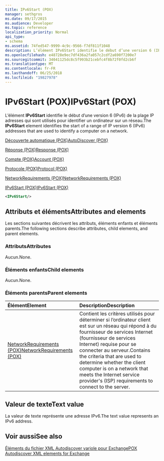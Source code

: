 ```yaml
---
title: IPv6Start (POX)
manager: sethgros
ms.date: 09/17/2015
ms.audience: Developer
ms.topic: reference
localization_priority: Normal
api_type:
- schema
ms.assetid: 74fed547-9999-4c9c-9566-f7df811f1048
description: L’élément IPv6Start identifie le début d’une version 6 (IPv6) de la plage IP adresses qui sont utilisés pour identifier un ordinateur sur un réseau.
ms.openlocfilehash: e48728e9ec7df436a2fa057c2cdf2a690f7200e7
ms.sourcegitcommit: 34041125dc8c5f993b21cebfc4f8b72f0fd2cb6f
ms.translationtype: MT
ms.contentlocale: fr-FR
ms.lasthandoff: 06/25/2018
ms.locfileid: "19827978"
---
```

# <a name="ipv6start-pox"></a><span data-ttu-id="e70db-103">IPv6Start (POX)</span><span class="sxs-lookup"><span data-stu-id="e70db-103">IPv6Start (POX)</span></span>

<span data-ttu-id="e70db-104">L’élément **IPv6Start** identifie le début d’une version 6 (IPv6) de la plage IP adresses qui sont utilisés pour identifier un ordinateur sur un réseau.</span><span class="sxs-lookup"><span data-stu-id="e70db-104">The **IPv6Start** element identifies the start of a range of IP version 6 (IPv6) addresses that are used to identify a computer on a network.</span></span> 
  
[<span data-ttu-id="e70db-105">Découverte automatique (POX)</span><span class="sxs-lookup"><span data-stu-id="e70db-105">AutoDiscover (POX)</span></span>](autodiscover-pox.md)
  
[<span data-ttu-id="e70db-106">Réponse (POX)</span><span class="sxs-lookup"><span data-stu-id="e70db-106">Response (POX)</span></span>](response-pox.md)
  
[<span data-ttu-id="e70db-107">Compte (POX)</span><span class="sxs-lookup"><span data-stu-id="e70db-107">Account (POX)</span></span>](account-pox.md)
  
[<span data-ttu-id="e70db-108">Protocole (POX)</span><span class="sxs-lookup"><span data-stu-id="e70db-108">Protocol (POX)</span></span>](protocol-pox.md)
  
[<span data-ttu-id="e70db-109">NetworkRequirements (POX)</span><span class="sxs-lookup"><span data-stu-id="e70db-109">NetworkRequirements (POX)</span></span>](networkrequirements-pox.md)
  
[<span data-ttu-id="e70db-110">IPv6Start (POX)</span><span class="sxs-lookup"><span data-stu-id="e70db-110">IPv6Start (POX)</span></span>](ipv6start-pox.md)
  
```xml
<IPv6Start/>
```

## <a name="attributes-and-elements"></a><span data-ttu-id="e70db-111">Attributs et éléments</span><span class="sxs-lookup"><span data-stu-id="e70db-111">Attributes and elements</span></span>

<span data-ttu-id="e70db-112">Les sections suivantes décrivent les attributs, éléments enfants et éléments parents.</span><span class="sxs-lookup"><span data-stu-id="e70db-112">The following sections describe attributes, child elements, and parent elements.</span></span>
  
### <a name="attributes"></a><span data-ttu-id="e70db-113">Attributs</span><span class="sxs-lookup"><span data-stu-id="e70db-113">Attributes</span></span>

<span data-ttu-id="e70db-114">Aucun.</span><span class="sxs-lookup"><span data-stu-id="e70db-114">None.</span></span>
  
### <a name="child-elements"></a><span data-ttu-id="e70db-115">Éléments enfants</span><span class="sxs-lookup"><span data-stu-id="e70db-115">Child elements</span></span>

<span data-ttu-id="e70db-116">Aucun.</span><span class="sxs-lookup"><span data-stu-id="e70db-116">None.</span></span>
  
### <a name="parent-elements"></a><span data-ttu-id="e70db-117">Éléments parents</span><span class="sxs-lookup"><span data-stu-id="e70db-117">Parent elements</span></span>

|<span data-ttu-id="e70db-118">**Élément**</span><span class="sxs-lookup"><span data-stu-id="e70db-118">**Element**</span></span>|<span data-ttu-id="e70db-119">**Description**</span><span class="sxs-lookup"><span data-stu-id="e70db-119">**Description**</span></span>|
|:-----|:-----|
|[<span data-ttu-id="e70db-120">NetworkRequirements (POX)</span><span class="sxs-lookup"><span data-stu-id="e70db-120">NetworkRequirements (POX)</span></span>](networkrequirements-pox.md) <br/> |<span data-ttu-id="e70db-121">Contient les critères utilisés pour déterminer si l’ordinateur client est sur un réseau qui répond à du fournisseur de services Internet (fournisseur de services Internet) requise pour se connecter au serveur.</span><span class="sxs-lookup"><span data-stu-id="e70db-121">Contains the criteria that are used to determine whether the client computer is on a network that meets the Internet service provider's (ISP) requirements to connect to the server.</span></span>  <br/> |
   
## <a name="text-value"></a><span data-ttu-id="e70db-122">Valeur de texte</span><span class="sxs-lookup"><span data-stu-id="e70db-122">Text value</span></span>

<span data-ttu-id="e70db-123">La valeur de texte représente une adresse IPv6.</span><span class="sxs-lookup"><span data-stu-id="e70db-123">The text value represents an IPv6 address.</span></span>
  
## <a name="see-also"></a><span data-ttu-id="e70db-124">Voir aussi</span><span class="sxs-lookup"><span data-stu-id="e70db-124">See also</span></span>



[<span data-ttu-id="e70db-125">Éléments du fichier XML Autodiscover variole pour Exchange</span><span class="sxs-lookup"><span data-stu-id="e70db-125">POX Autodiscover XML elements for Exchange</span></span>](pox-autodiscover-xml-elements-for-exchange.md)

